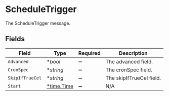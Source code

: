 # ScheduleTrigger

The ScheduleTrigger message.


## Fields

| Field                                      | Type                                       | Required                                   | Description                                |
| ------------------------------------------ | ------------------------------------------ | ------------------------------------------ | ------------------------------------------ |
| `Advanced`                                 | **bool*                                    | :heavy_minus_sign:                         | The advanced field.                        |
| `CronSpec`                                 | **string*                                  | :heavy_minus_sign:                         | The cronSpec field.                        |
| `SkipIfTrueCel`                            | **string*                                  | :heavy_minus_sign:                         | The skipIfTrueCel field.                   |
| `Start`                                    | [*time.Time](https://pkg.go.dev/time#Time) | :heavy_minus_sign:                         | N/A                                        |